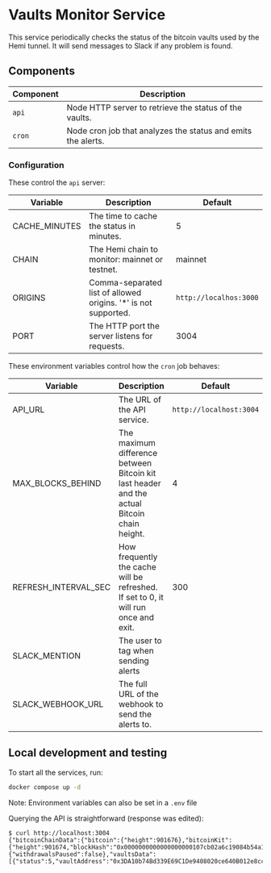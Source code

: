 # Vaults Monitor Service

This service periodically checks the status of the bitcoin vaults used by the Hemi tunnel. It will send messages to Slack if any problem is found.

## Components

| Component | Description                                                  |
| --------- | ------------------------------------------------------------ |
| `api`     | Node HTTP server to retrieve the status of the vaults.       |
| `cron`    | Node cron job that analyzes the status and emits the alerts. |

### Configuration

These control the `api` server:

| Variable      | Description                                                     | Default                |
| ------------- | --------------------------------------------------------------- | ---------------------- |
| CACHE_MINUTES | The time to cache the status in minutes.                        | 5                      |
| CHAIN         | The Hemi chain to monitor: mainnet or testnet.                  | mainnet                |
| ORIGINS       | Comma-separated list of allowed origins. '\*' is not supported. | `http://localhos:3000` |
| PORT          | The HTTP port the server listens for requests.                  | 3004                   |

These environment variables control how the `cron` job behaves:

| Variable             | Description                                                                                 | Default                 |
| -------------------- | ------------------------------------------------------------------------------------------- | ----------------------- |
| API_URL              | The URL of the API service.                                                                 | `http://localhost:3004` |
| MAX_BLOCKS_BEHIND    | The maximum difference between Bitcoin kit last header and the actual Bitcoin chain height. | 4                       |
| REFRESH_INTERVAL_SEC | How frequently the cache will be refreshed. If set to 0, it will run once and exit.         | 300                     |
| SLACK_MENTION        | The user to tag when sending alerts                                                         |                         |
| SLACK_WEBHOOK_URL    | The full URL of the webhook to send the alerts to.                                          |                         |

## Local development and testing

To start all the services, run:

```sh
docker compose up -d
```

Note: Environment variables can also be set in a `.env` file

Querying the API is straightforward (response was edited):

```console
$ curl http://localhost:3004
{"bitcoinChainData":{"bitcoin":{"height":901676},"bitcoinKit":{"height":901674,"blockHash":"0x0000000000000000000107cb02a6c19084b54a1d0e8504d3a96d8fdd10d2f62b","version":536944640,"previousBlockHash":"0x00000000000000000000a30d9d5025c11b17b2c44b176de0e284c84f59dacebb","merkleRoot":"0x05c2f62905f83beeb75131a245c1851705814d09165fdac50b74e0e4814607b2","timestamp":1750196887,"bits":386021892,"nonce":1816880925}},"tunnelManagerData":{"withdrawalsPaused":false},"vaultsData":[{"status":5,"vaultAddress":"0x3DA10b74Bd339E69C1De9408020ce640B012e8cc","balanceSats":0,"bitcoinCustodyAddress":"18AVmm853HVhibPHMc3JRLXMynzKAbj6Po","pendingWithdrawalAmountSat":0,"pendingWithdrawalCount":0},...]}
```
